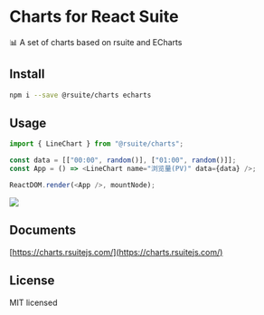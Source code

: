 # Charts for React Suite

:bar_chart: A set of charts based on rsuite and ECharts


## Install

```bash
npm i --save @rsuite/charts echarts
```

## Usage

```js
import { LineChart } from "@rsuite/charts";

const data = [["00:00", random()], ["01:00", random()]];
const App = () => <LineChart name="浏览量(PV)" data={data} />;

ReactDOM.render(<App />, mountNode);
```

![](https://user-images.githubusercontent.com/1203827/53387646-c00c9700-39c2-11e9-9dab-5d62caeb3186.png)


## Documents

[https://charts.rsuitejs.com/](https://charts.rsuitejs.com/)

## License

MIT licensed
